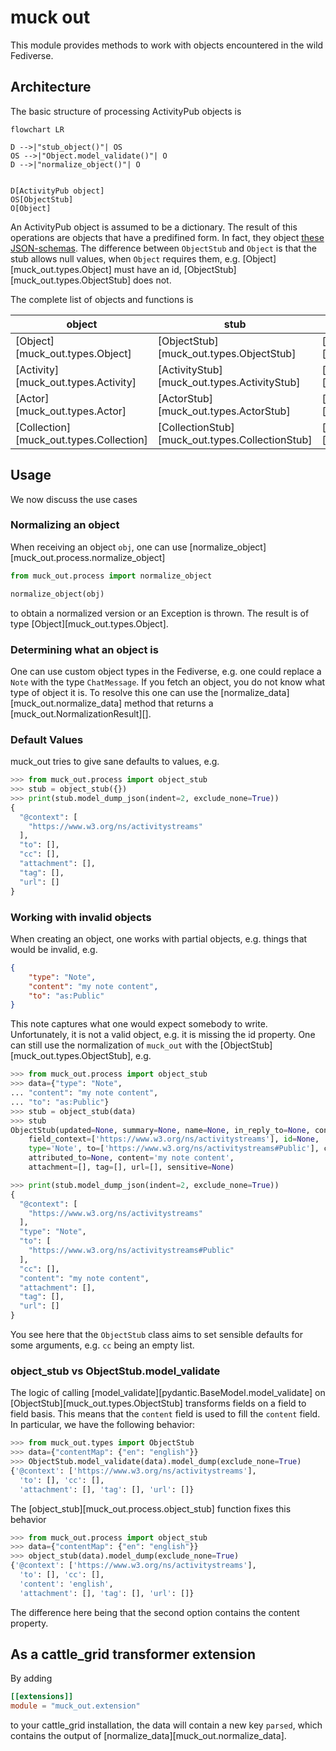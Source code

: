 # muck out

This module provides methods to work with objects
encountered in the wild Fediverse. 

## Architecture

The basic structure of processing ActivityPub objects is

```mermaid
flowchart LR

D -->|"stub_object()"| OS
OS -->|"Object.model_validate()"| O
D -->|"normalize_object()"| O


D[ActivityPub object]
OS[ObjectStub]
O[Object]
```

An ActivityPub object is assumed to be a dictionary. The result
of this operations are objects that have a predifined form.
In fact, they object [these JSON-schemas](./schemas.md). The difference
between `ObjectStub` and `Object` is that the stub allows null values,
when `Object` requires them, e.g. [Object][muck_out.types.Object] must have an id, 
[ObjectStub][muck_out.types.ObjectStub]
does not.

The complete list of objects and functions is

| object | stub | normalized | transformed | 
| --- | --- | --- | --- |
| [Object][muck_out.types.Object] | [ObjectStub][muck_out.types.ObjectStub] | [normalize_object][muck_out.process.normalize_object]| [object_stub][muck_out.process.object_stub] |
| [Activity][muck_out.types.Activity] | [ActivityStub][muck_out.types.ActivityStub] | [normalize_activity][muck_out.process.normalize_activity]| [activity_stub][muck_out.process.activity_stub] |
| [Actor][muck_out.types.Actor] | [ActorStub][muck_out.types.ActorStub] | [normalize_actor][muck_out.process.normalize_actor]| [actor_stub][muck_out.process.actor_stub] |
| [Collection][muck_out.types.Collection] | [CollectionStub][muck_out.types.CollectionStub] | [normalize_collection][muck_out.process.normalize_collection]| [collection_stub][muck_out.process.collection_stub] |


## Usage

We now discuss the use cases

### Normalizing an object

When receiving
an object `obj`, one can use [normalize_object][muck_out.process.normalize_object]

```python
from muck_out.process import normalize_object

normalize_object(obj)
```

to obtain a normalized version or an Exception is thrown.
The result is of type [Object][muck_out.types.Object].

### Determining what an object is

One can use custom object types in the Fediverse, e.g. one could replace a `Note`
with the type `ChatMessage`. If you fetch an object, you do not know what type
of object it is. To resolve this one can use the [normalize_data][muck_out.normalize_data]
method that returns a [muck_out.NormalizationResult][].

### Default Values

muck_out tries to give sane defaults to values, e.g.

```python
>>> from muck_out.process import object_stub
>>> stub = object_stub({})
>>> print(stub.model_dump_json(indent=2, exclude_none=True))
{
  "@context": [
    "https://www.w3.org/ns/activitystreams"
  ],
  "to": [],
  "cc": [],
  "attachment": [],
  "tag": [],
  "url": []
}

```


### Working with invalid objects

When creating an object, one works with partial objects, e.g. things
that would be invalid, e.g.

```json
{
    "type": "Note",
    "content": "my note content",
    "to": "as:Public"
}
```

This note captures what one would expect somebody to write. Unfortunately,
it is not a valid object, e.g. it is missing the id property. One can
still use the normalization of `muck_out` with the
[ObjectStub][muck_out.types.ObjectStub], e.g.

```python
>>> from muck_out.process import object_stub
>>> data={"type": "Note",
... "content": "my note content",
... "to": "as:Public"}
>>> stub = object_stub(data)
>>> stub
ObjectStub(updated=None, summary=None, name=None, in_reply_to=None, context=None, 
    field_context=['https://www.w3.org/ns/activitystreams'], id=None, 
    type='Note', to=['https://www.w3.org/ns/activitystreams#Public'], cc=[], published=None, 
    attributed_to=None, content='my note content', 
    attachment=[], tag=[], url=[], sensitive=None)

>>> print(stub.model_dump_json(indent=2, exclude_none=True))
{
  "@context": [
    "https://www.w3.org/ns/activitystreams"
  ],
  "type": "Note",
  "to": [
    "https://www.w3.org/ns/activitystreams#Public"
  ],
  "cc": [],
  "content": "my note content",
  "attachment": [],
  "tag": [],
  "url": []
}

```

You see here that the `ObjectStub` class aims to set sensible
defaults for some arguments, e.g. `cc` being an empty list.

### object_stub vs ObjectStub.model_validate

The logic of calling [model_validate][pydantic.BaseModel.model_validate] on [ObjectStub][muck_out.types.ObjectStub]
transforms fields on a field to field basis. This means that the
`content` field is used to fill the `content` field. In particular,
we have the following behavior:

```python
>>> from muck_out.types import ObjectStub
>>> data={"contentMap": {"en": "english"}}
>>> ObjectStub.model_validate(data).model_dump(exclude_none=True)
{'@context': ['https://www.w3.org/ns/activitystreams'],
  'to': [], 'cc': [], 
  'attachment': [], 'tag': [], 'url': []}

```

The [object_stub][muck_out.process.object_stub] function fixes this behavior

```python hl_lines="6"
>>> from muck_out.process import object_stub
>>> data={"contentMap": {"en": "english"}}
>>> object_stub(data).model_dump(exclude_none=True)
{'@context': ['https://www.w3.org/ns/activitystreams'],
  'to': [], 'cc': [], 
  'content': 'english',
  'attachment': [], 'tag': [], 'url': []}

```

The difference here being that the second option contains
the content property.

## As a cattle_grid transformer extension

By adding

```toml title="config/extension.toml"
[[extensions]]
module = "muck_out.extension"
```

to your cattle_grid installation, the data will contain a new
key `parsed`, which contains the output of [normalize_data][muck_out.normalize_data].

